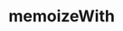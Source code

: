 # memoizeWith

<!-- TODO-START
TODO: Fill short description here.

## Type signature

TODO: Fill type signature down below.

```
any ⇒ any
```

## Examples

TODO: List at least one example down below.

```javascript
memoizeWith(); // ⇒ TODO
```

## Questions

TODO: List questions that may this function answers.
TODO-END -->
